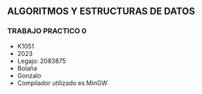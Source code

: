 ## ALGORITMOS Y ESTRUCTURAS DE DATOS
### TRABAJO PRACTICO 0

+ K1051
+ 2023
+ Legajo: 2083875
+ Bolaña
+ Gonzalo
+ Compilador utilizado es MinGW 

